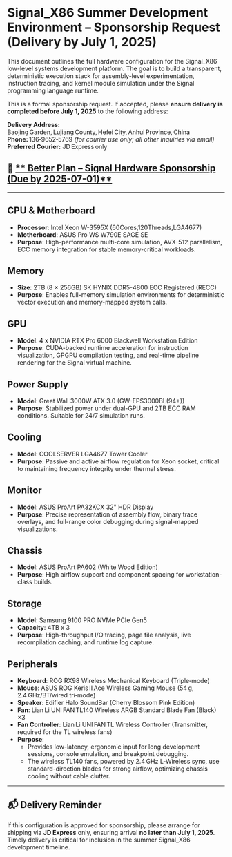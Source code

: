 # Signal_X86 Summer Development Environment – Sponsorship Request (Delivery by July 1, 2025)

This document outlines the full hardware configuration for the Signal_X86 low-level systems development platform. The goal is to build a transparent, deterministic execution stack for assembly-level experimentation, instruction tracing, and kernel module simulation under the Signal programming language runtime.

This is a formal sponsorship request. If accepted, please **ensure delivery is completed before July 1, 2025** to the following address:

**Delivery Address:**  
Baojing Garden, Lujiang County, Hefei City, Anhui Province, China  
**Phone:** 136‑9652‑5769 *(for courier use only; all other inquiries via email)*  
**Preferred Courier:** JD Express only

## 🔷 [** Better Plan – Signal Hardware Sponsorship (Due by 2025-07-01)**](Signal_Hardware_Sponsorship_Request_Please_Arrive_Before_2025-07-01.md)

---

## CPU & Motherboard

- **Processor**: Intel Xeon W-3595X (60Cores,120Threads,LGA4677)
- **Motherboard**: ASUS Pro WS W790E SAGE SE
- **Purpose**: High-performance multi-core simulation, AVX-512 parallelism, ECC memory integration for stable memory-critical workloads.

## Memory

- **Size**: 2TB (8 × 256GB) SK HYNIX DDR5-4800 ECC Registered (RECC)
- **Purpose**: Enables full-memory simulation environments for deterministic vector execution and memory-mapped system calls.

## GPU

- **Model**: 4 x NVIDIA RTX Pro 6000 Blackwell Workstation Edition
- **Purpose**: CUDA-backed runtime acceleration for instruction visualization, GPGPU compilation testing, and real-time pipeline rendering for the Signal virtual machine.

## Power Supply

- **Model**: Great Wall 3000W ATX 3.0 (GW-EPS3000BL(94+))
- **Purpose**: Stabilized power under dual-GPU and 2TB ECC RAM conditions. Suitable for 24/7 simulation runs.

## Cooling

- **Model**: COOLSERVER LGA4677 Tower Cooler
- **Purpose**: Passive and active airflow regulation for Xeon socket, critical to maintaining frequency integrity under thermal stress.

## Monitor

- **Model**: ASUS ProArt PA32KCX 32" HDR Display
- **Purpose**: Precise representation of assembly flow, binary trace overlays, and full-range color debugging during signal-mapped visualizations.

## Chassis

- **Model**: ASUS ProArt PA602 (White Wood Edition)
- **Purpose**: High airflow support and component spacing for workstation-class builds.

## Storage

- **Model**: Samsung 9100 PRO NVMe PCIe Gen5
- **Capacity**: 4TB x 3
- **Purpose**: High-throughput I/O tracing, page file analysis, live recompilation caching, and runtime log capture.

## Peripherals

- **Keyboard**: ROG RX98 Wireless Mechanical Keyboard (Triple‑mode)
- **Mouse**: ASUS ROG Keris II Ace Wireless Gaming Mouse (54 g, 2.4 GHz/BT/wired tri‑mode)  
- **Speaker**: Edifier Halo SoundBar (Cherry Blossom Pink Edition)
- **Fan**: Lian Li UNI FAN TL140 Wireless ARGB Standard Blade Fan (Black) ×3  
- **Fan Controller**: Lian Li UNI FAN TL Wireless Controller (Transmitter, required for the TL wireless fans) 
- **Purpose**: 
   - Provides low-latency, ergonomic input for long development sessions, console emulation, and breakpoint debugging.
   - The wireless TL140 fans, powered by 2.4 GHz L‑Wireless sync, use standard-direction blades for strong airflow, optimizing chassis cooling without cable clutter. 

---

## 📬 Delivery Reminder

If this configuration is approved for sponsorship, please arrange for shipping via **JD Express** only, ensuring arrival **no later than July 1, 2025**. Timely delivery is critical for inclusion in the summer Signal_X86 development timeline.

